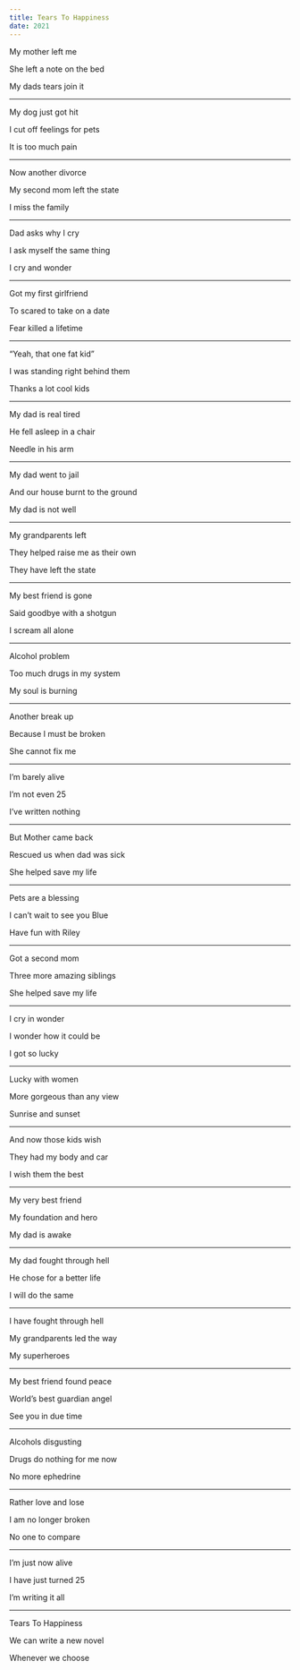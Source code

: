 ```yaml
---
title: Tears To Happiness 
date: 2021
---
```


My mother left me 

She left a note on the bed 

My dads tears join it 

---

My dog just got hit 

I cut off feelings for pets 

It is too much pain 

---

Now another divorce 

My second mom left the state 

I miss the family 

--- 

Dad asks why I cry 

I ask myself the same thing 

I cry and wonder 

---

Got my first girlfriend 

To scared to take on a date 

Fear killed a lifetime 

---

“Yeah, that one fat kid”

I was standing right behind them 

Thanks a lot cool kids 

---

My dad is real tired 

He fell asleep in a chair 

Needle in his arm 

---

My dad went to jail 

And our house burnt to the ground 

My dad is not well 

---

My grandparents left 

They helped raise me as their own

They have left the state 

---

My best friend is gone 

Said goodbye with a shotgun 

I scream all alone 

---

Alcohol problem 

Too much drugs in my system 

My soul is burning 

---

Another break up 

Because I must be broken

She cannot fix me 

---

I’m barely alive 

I’m not even 25 

I’ve written nothing 

---

But Mother came back 

Rescued us when dad was sick 

She helped save my life 

---

Pets are a blessing 

I can’t wait to see you Blue

Have fun with Riley 

---

Got a second mom 

Three more amazing siblings 

She helped save my life 

---

I cry in wonder 

I wonder how it could be 

I got so lucky 

---

Lucky with women

More gorgeous than any view 

Sunrise and sunset 

---

And now those kids wish 

They had my body and car 

I wish them the best 

---

My very best friend 

My foundation and hero 

My dad is awake 

---

My dad fought through hell

He chose for a better life 

I will do the same 

---

I have fought through hell 

My grandparents led the way 

My superheroes 

---

My best friend found peace 

World’s best guardian angel

See you in due time  

---

Alcohols disgusting 

Drugs do nothing for me now 

No more ephedrine 

---

Rather love and lose 

I am no longer broken 

No one to compare 

---

I’m just now alive 

I have just turned 25 

I’m writing it all 

---

Tears To Happiness  

We can write a new novel 

Whenever we choose 
